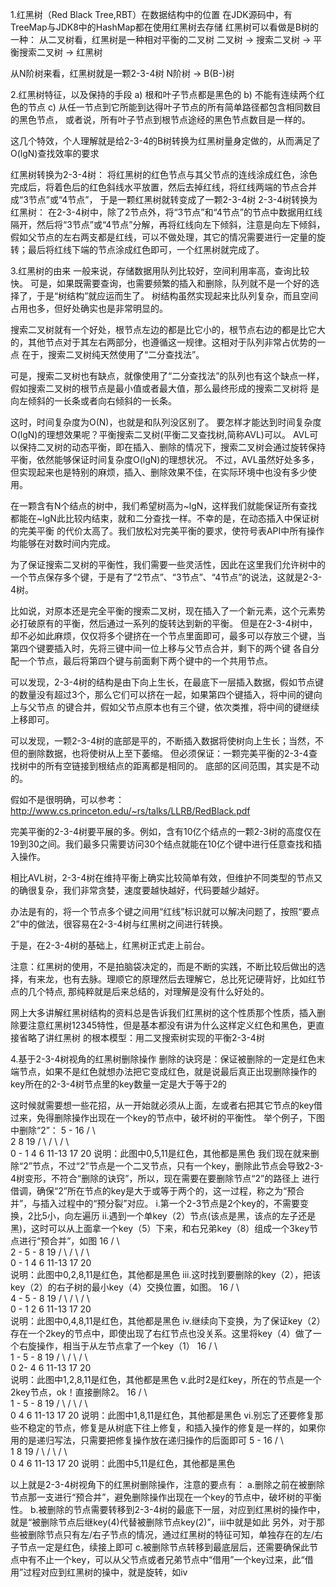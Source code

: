 1.红黑树（Red Black Tree,RBT）在数据结构中的位置
  在JDK源码中，有TreeMap与JDK8中的HashMap都在使用红黑树去存储
  红黑树可以看做是B树的一种：
    从二叉树看，红黑树是一种相对平衡的二叉树
    二叉树 ->  搜索二叉树 ->  平衡搜索二叉树 ->  红黑树

  从N阶树来看，红黑树就是一颗2-3-4树
    N阶树 ->  B(B-)树


2.红黑树特征，以及保持的手段
  a) 根和叶子节点都是黑色的
  b) 不能有连续两个红色的节点
  c) 从任一节点到它所能到达得叶子节点的所有简单路径都包含相同数目的黑色节点，
     或者说，所有叶子节点到根节点途经的黑色节点数目是一样的。
 
  这几个特效，个人理解就是给2-3-4的B树转换为红黑树量身定做的，从而满足了O(lgN)查找效率的要求

  红黑树转换为2-3-4树：
    将红黑树的红色节点与其父节点的连线涂成红色，涂色完成后，将着色后的红色斜线水平放置，然后去掉红线，将红线两端的节点合并成“3节点”或“4节点”，
    于是一颗红黑树就转变成了一颗2-3-4树
  2-3-4树转换为红黑树：
    在2-3-4树中，除了2节点外，将“3节点”和“4节点”的节点中数据用红线隔开，然后将“3节点”或“4节点”分解，再将红线向左下倾斜，注意是向左下倾斜，
    假如父节点的左右两支都是红线，可以不做处理，其它的情况需要进行一定量的旋转；最后将红线下端的节点涂成红色即可，一个红黑树就完成了。


3.红黑树的由来
  一般来说，存储数据用队列比较好，空间利用率高，查询比较快。
  可是，如果既需要查询，也需要频繁的插入和删除，队列就不是一个好的选择了，于是“树结构”就应运而生了。
  树结构虽然实现起来比队列复杂，而且空间占用也多，但好处确实也是非常明显的。

  搜索二叉树就有一个好处，根节点左边的都是比它小的，根节点右边的都是比它大的，其他节点对于其左右两部分，也遵循这一规律。这相对于队列非常占优势的一点
      在于，搜索二叉树纯天然使用了“二分查找法”。

  可是，搜索二叉树也有缺点，就像使用了“二分查找法”的队列也有这个缺点一样，假如搜索二叉树的根节点是最小值或者最大值，那么最终形成的搜索二叉树将
      是向左倾斜的一长条或者向右倾斜的一长条。

  这时，时间复杂度为O(N)，也就是和队列没区别了。
  要怎样才能达到时间复杂度O(lgN)的理想效果呢？平衡搜索二叉树(平衡二叉查找树,简称AVL)可以。
  AVL可以保持二叉树的动态平衡，即在插入、删除的情况下，搜索二叉树会通过旋转保持平衡，依然能够保证时间复杂度O(lgN)的理想状况。
  不过，AVL虽然好处多多，但实现起来也是特别的麻烦，插入、删除效果不佳，在实际环境中也没有多少使用。

  在一颗含有N个结点的树中，我们希望树高为~lgN，这样我们就能保证所有查找都能在~lgN此比较内结束，就和二分查找一样。不幸的是，在动态插入中保证树的完美平衡
      的代价太高了。我们放松对完美平衡的要求，使符号表API中所有操作均能够在对数时间内完成。

  为了保证搜索二叉树的平衡性，我们需要一些灵活性，因此在这里我们允许树中的一个节点保存多个键，于是有了“2节点”、“3节点”、“4节点”的说法，这就是2-3-4树。

  比如说，对原本还是完全平衡的搜索二叉树，现在插入了一个新元素，这个元素势必打破原有的平衡，然后通过一系列的旋转达到新的平衡。
  但是在2-3-4树中，却不必如此麻烦，仅仅将多个键挤在一个节点里面即可，最多可以存放三个键，当第四个键要插入时，先将三键中间一位上移与父节点合并，剩下的两个键
      各自分配一个节点，最后将第四个键与前面剩下两个键中的一个共用节点。

  可以发现，2-3-4树的结构是由下向上生长，在最底下一层插入数据，假如节点键的数量没有超过3个，那么它们可以挤在一起，如果第四个键插入，将中间的键向上与父节点
      的键合并，假如父节点原本也有三个键，依次类推，将中间的键继续上移即可。

  可以发现，一颗2-3-4树的底部是平的，不断插入数据将使树向上生长；当然，不但的删除数据，也将使树从上至下萎缩。
  但必须保证：一颗完美平衡的2-3-4查找树中的所有空链接到根结点的距离都是相同的。
  底部的区间范围，其实是不动的。

  假如不是很明确，可以参考：
  http://www.cs.princeton.edu/~rs/talks/LLRB/RedBlack.pdf

  完美平衡的2-3-4树要平展的多。例如，含有10亿个结点的一颗2-3树的高度仅在19到30之间。我们最多只需要访问30个结点就能在10亿个键中进行任意查找和插入操作。
  
  相比AVL树，2-3-4树在维持平衡上确实比较简单有效，但维护不同类型的节点又的确很复杂，我们非常贪婪，速度要越快越好，代码要越少越好。

  办法是有的，将一个节点多个键之间用“红线”标识就可以解决问题了，按照“要点2”中的做法，很容易在2-3-4树与红黑树之间进行转换。

  于是，在2-3-4树的基础上，红黑树正式走上前台。

  注意：红黑树的使用，不是拍脑袋决定的，而是不断的实践，不断比较后做出的选择，有来龙，也有去脉。理顺它的原理然后去理解它，总比死记硬背好，比如红节点的几个特点,
        那纯粹就是后来总结的，对理解是没有什么好处的。
 
  网上大多讲解红黑树结构的资料总是告诉我们红黑树的这个性质那个性质，插入删除要注意红黑树12345特性，但是基本都没有讲为什么这样定义红色和黑色，更直接省略了讲红黑树
  的根本模型：用二叉搜索树实现的平衡2-3-4树
  

4.基于2-3-4树视角的红黑树删除操作
  删除的诀窍是：保证被删除的一定是红色末端节点，如果不是红色就想办法把它变成红色，就是说最后真正出现删除操作的key所在的2-3-4树节点里的key数量一定是大于等于2的

  这时候就需要想一些花招，从一开始就必须从上面，左或者右把其它节点的key借过来，免得删除操作出现在一个key的节点中，破坏树的平衡性。
  举个例子，下图中删除“2”：
				5  -  16
			      /   \      \
 			    2      8      19 
            		  /  \   /   \    / \      
  		     0 - 1    4 6  11-13  17 20 
  说明：此图中0,5,11是红色，其他都是黑色
  我们现在就来删除“2”节点，不过“2”节点是一个二叉节点，只有一个key，删除此节点会导致2-3-4树变形，不符合“删除的诀窍”，所以，现在需要在要删除节点“2”的路径上
  进行借调，确保“2”所在节点的key是大于或等于两个的，这一过程，称之为“预合并”，与插入过程中的“预分裂”对应。
  i.第一个2-3节点是2个key的，不需要变换，2比5小，向左遍历
  ii.遇到一个单key（2）节点(该点是黑，该点的左子还是黑)，这时可以从上面拿一个key（5）下来，和右兄弟key（8）组成一个3key节点进行“预合并”，如图
				      16
			    	 /         \				
     		         2  -  5  -  8      19
  		        / \        /   \    /  \     
		   0 - 1   4     6  11-13   17  20                              
  说明：此图中0,2,8,11是红色，其他都是黑色
  iii.这时找到要删除的key（2），把该key（2）的右子树的最小key（4）交换位置，如图。
				      16
			    	 /         \				
     		         4  -  5  -  8      19
  		        / \        /   \    /  \     
		   0 - 1   2     6  11-13   17  20   
  说明：此图中0,4,8,11是红色，其他都是黑色
  iv.继续向下变换，为了保证key（2）存在一个2key的节点中，即使出现了右红节点也没关系。这里将key（4）做了一个右旋操作，相当于从左节点拿了一个key（1）
				      16
			    	 /         \				
     		         1  -  5  -  8      19
  		       /   \       /   \    /  \     
		      0  2- 4     6 11-13  17  20   
  说明：此图中1,2,8,11是红色，其他都是黑色
  v.此时2是红key，所在的节点是一个2key节点，ok！直接删除2。
				      16
			    	 /         \				
     		         1  -  5  -  8      19
  		        / \        /   \    /  \     
		       0   4      6  11-13  17  20 
  说明：此图中1,8,11是红色，其他都是黑色 
  vi.别忘了还要修复那些不稳定的节点，修复是从树底下往上修复，和插入操作的修复是一样的，如果你用的是递归写法，只需要把修复操作放在递归操作的后面即可
				5  -  16
			      /   \      \
 			    1      8      19 
            		  /  \   /   \    / \      
  		         0    4 6  11-13  17 20 
  说明：此图中5,11是红色，其他都是黑色 

  以上就是2-3-4树视角下的红黑树删除操作，注意的要点有：
  a.删除之前在被删除节点那一支进行“预合并”，避免删除操作出现在一个key的节点中，破坏树的平衡性。
  b.被删除的节点需要转移到2-3-4树的最底下一层，对应到红黑树的操作中，就是“被删除节点后继key(4)代替被删除节点key(2)”，iii中就是如此
    另外，对于那些被删除节点只有左/右子节点的情况，通过红黑树的特征可知，单独存在的左/右子节点一定是红色，续接上即可
  c.被删除节点转移到最底层后，还需要确保此节点中有不止一个key，可以从父节点或者兄弟节点中“借用”一个key过来，此“借用”过程对应到红黑树的操中，就是旋转，如iv





